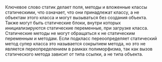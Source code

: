 Ключевое слово статик делает поля, методы и вложенные классы статическими, что означает, что они принадлежат классу, а не объектам этого класса и могут вызываться без создания объекта. 
Также могут быть статические блоки, внутри которых инициализируются статические переменные, при загрузке класса. 
Статические методы не могут обращаться к не статическим переменным и методам. 
Если подкласс переоопределяет статический метод супер класса это называется сокрытием метода, но это не является переопределением в рамках полиморфизма, так как вызов статического метода зависит от типа ссылки, а не типа объекта.
